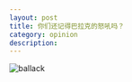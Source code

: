 ```yaml
---
layout: post
title: 你们还记得巴拉克的怒吼吗？
category: opinion
description: 
---
```

![ballack](http://loo128.github.io/images/ballack.jpg)



